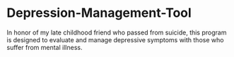 # Depression-Management-Tool
In honor of my late childhood friend who passed from suicide, this program is designed to evaluate and manage depressive symptoms with those who suffer from mental illness. 
